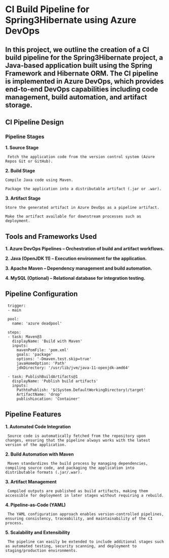 # CI Build Pipeline for Spring3Hibernate using Azure DevOps

## In this project, we outline the creation of a CI build pipeline for the Spring3Hibernate project, a Java-based application built using the Spring Framework and Hibernate ORM. The CI pipeline is implemented in Azure DevOps, which provides end-to-end DevOps capabilities including code management, build automation, and artifact storage.


## CI Pipeline Design

### Pipeline Stages

**1. Source Stage**

     Fetch the application code from the version control system (Azure Repos Git or GitHub).

**2. Build Stage**

    Compile Java code using Maven.

    Package the application into a distributable artifact (.jar or .war).
  
**3. Artifact Stage**

    Store the generated artifact in Azure DevOps as a pipeline artifact.

    Make the artifact available for downstream processes such as deployment.


## Tools and Frameworks Used

**1. Azure DevOps Pipelines – Orchestration of build and artifact workflows.**

**2. Java (OpenJDK 11) – Execution environment for the application.**

**3. Apache Maven – Dependency management and build automation.**

**4. MySQL (Optional) – Relational database for integration testing.**


## Pipeline Configuration

     trigger:
     - main  
     
     pool:
       name: 'azure deadpool'   
     
     steps:
     - task: Maven@3
       displayName: 'Build with Maven'
       inputs:
         mavenPomFile: 'pom.xml'
         goals: 'package'
         options: '-Dmaven.test.skip=true'
         javaHomeOption: 'Path'
         jdkDirectory: '/usr/lib/jvm/java-11-openjdk-amd64'
     
     - task: PublishBuildArtifacts@1
       displayName: 'Publish build artifacts'
       inputs:
         PathtoPublish: '$(System.DefaultWorkingDirectory)/target'
         ArtifactName: 'drop'
         publishLocation: 'Container'


## Pipeline Features


**1. Automated Code Integration**

     Source code is automatically fetched from the repository upon changes, ensuring that the pipeline always works with the latest version of the application.


**2. Build Automation with Maven**

     Maven standardizes the build process by managing dependencies, compiling source code, and packaging the application into distributable formats (.jar/.war).
     

**3. Artifact Management**

     Compiled outputs are published as build artifacts, making them accessible for deployment in later stages without requiring a rebuild.


**4. Pipeline-as-Code (YAML)**

     The YAML configuration approach enables version-controlled pipelines, ensuring consistency, traceability, and maintainability of the CI process.


**5. Scalability and Extensibility**

     The pipeline can easily be extended to include additional stages such as automated testing, security scanning, and deployment to staging/production environments.

